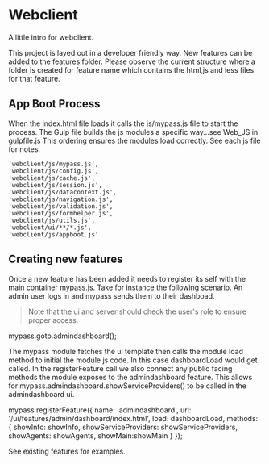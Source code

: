 Webclient
=====================

A little intro for webclient.

This project is layed out in a developer friendly way. New features can be added to the features folder. Please observe the current structure where a folder is created for feature name which contains the html,js and less files for that feature.

App Boot Process
-------------------
When the index.html file loads it calls the js/mypass.js file to start the process.
The Gulp file builds the js modules a specific way...see Web_JS in gulpfile.js
This ordering ensures the modules load correctly.
See each js file for notes.

    'webclient/js/mypass.js',
    'webclient/js/config.js',
    'webclient/js/cache.js',
    'webclient/js/session.js',
    'webclient/js/datacontext.js',
    'webclient/js/navigation.js',
    'webclient/js/validation.js',
    'webclient/js/formhelper.js',
    'webclient/js/utils.js',
    'webclient/ui/**/*.js',
    'webclient/js/appboot.js'

Creating new features
---------------------------

Once a new feature has been added it needs to register its self with the main container mypass.js.
Take for instance the following scenario.
An admin user logs in and mypass sends them to their dashboad.
> Note that the ui and server should check the user's role to ensure proper access.

mypass.goto.admindashboard();

The mypass module fetches the ui template then calls the module load method to initial the module js code.
In this case dashboardLoad would get called. In the registerFeature call we also connect any public facing methods the module exposes to the admindashboard feature. This allows for mypass.admindashboard.showServiceProviders() to be called in the admindashboard ui.

  mypass.registerFeature({
    name: 'admindashboard',
    url: '/ui/features/admin/dashboard/index.html',
    load: dashboardLoad,
    methods: {
      showInfo: showInfo,
      showServiceProviders: showServiceProviders,
      showAgents: showAgents,
      showMain:showMain
    }
  });

See existing features for examples.